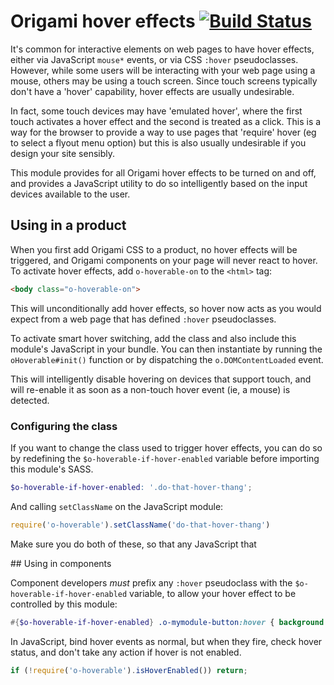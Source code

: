 # Origami hover effects [![Build Status](https://travis-ci.org/Financial-Times/o-hoverable.png?branch=master)](https://travis-ci.org/Financial-Times/o-hoverable)

It's common for interactive elements on web pages to have hover effects, either via JavaScript `mouse*` events, or via CSS `:hover` pseudoclasses.  However, while some users will be interacting with your web page using a mouse, others may be using a touch screen.  Since touch screens typically don't have a 'hover' capability, hover effects are usually undesirable.

In fact, some touch devices may have 'emulated hover', where the first touch activates a hover effect and the second is treated as a click.  This is a way for the browser to provide a way to use pages that 'require' hover (eg to select a flyout menu option) but this is also usually undesirable if you design your site sensibly.

This module provides for all Origami hover effects to be turned on and off, and provides a JavaScript utility to do so intelligently based on the input devices available to the user.

## Using in a product

When you first add Origami CSS to a product, no hover effects will be triggered, and Origami components on your page will never react to hover.  To activate hover effects, add `o-hoverable-on` to the `<html>` tag:

```html
<body class="o-hoverable-on">
```

This will unconditionally add hover effects, so hover now acts as you would expect from a web page that has defined `:hover` pseudoclasses.

To activate smart hover switching, add the class and also include this module's JavaScript in your bundle. You can then instantiate by running the `oHoverable#init()` function or by dispatching the `o.DOMContentLoaded` event.

This will intelligently disable hovering on devices that support touch, and will re-enable it as soon as a non-touch hover event (ie, a mouse) is detected.

### Configuring the class

If you want to change the class used to trigger hover effects, you can do so by redefining the `$o-hoverable-if-hover-enabled` variable before importing this module's SASS.

```scss
$o-hoverable-if-hover-enabled: '.do-that-hover-thang';
```

And calling `setClassName` on the JavaScript module:

```javascript
require('o-hoverable').setClassName('do-that-hover-thang')
```
Make sure you do both of these, so that any JavaScript that

## Using in components

Component developers *must* prefix any `:hover` pseudoclass with the `$o-hoverable-if-hover-enabled` variable, to allow your hover effect to be controlled by this module:

```scss
#{$o-hoverable-if-hover-enabled} .o-mymodule-button:hover { background: red; };
```

In JavaScript, bind hover events as normal, but when they fire, check hover status, and don't take any action if hover is not enabled.

```javascript
if (!require('o-hoverable').isHoverEnabled()) return;
```
